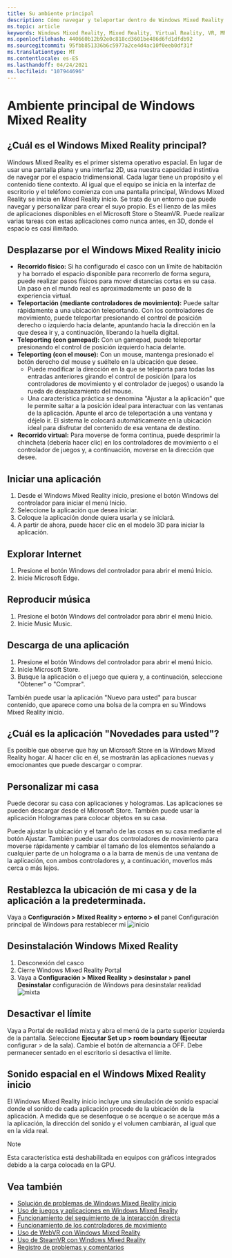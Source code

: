 ```yaml
---
title: Su ambiente principal
description: Cómo navegar y teleportar dentro de Windows Mixed Reality inicio, iniciar aplicaciones y juegos, personalizar el hogar y cambiar la configuración visual, de audio y de voz.
ms.topic: article
keywords: Windows Mixed Reality, Mixed Reality, Virtual Reality, VR, MR, Home, Navigate, Get around, apps, games
ms.openlocfilehash: 440660b12b92e0c818cd3601be486d6fd1dfdb92
ms.sourcegitcommit: 95fbb851336b6c5977a2ce4d4ac10f0eeb0df31f
ms.translationtype: MT
ms.contentlocale: es-ES
ms.lasthandoff: 04/24/2021
ms.locfileid: "107944696"
---
```

# <a name="your-windows-mixed-reality-home"></a>Ambiente principal de Windows Mixed Reality

## <a name="what-is-the-windows-mixed-reality-home"></a>¿Cuál es el Windows Mixed Reality principal?

Windows Mixed Reality es el primer sistema operativo espacial. En lugar de usar una pantalla plana y una interfaz 2D, usa nuestra capacidad instintiva de navegar por el espacio tridimensional. Cada lugar tiene un propósito y el contenido tiene contexto. Al igual que el equipo se inicia en la interfaz de escritorio y el teléfono comienza con una pantalla principal, Windows Mixed Reality se inicia en Mixed Reality inicio. Se trata de un entorno que puede navegar y personalizar para crear el suyo propio. Es el lienzo de las miles de aplicaciones disponibles en el Microsoft Store o SteamVR. Puede realizar varias tareas con estas aplicaciones como nunca antes, en 3D, donde el espacio es casi ilimitado.

## <a name="move-through-the-windows-mixed-reality-home"></a>Desplazarse por el Windows Mixed Reality inicio

* **Recorrido físico:** Si ha configurado el casco con un límite de habitación y ha borrado el espacio disponible para recorrerlo de forma segura, puede realizar pasos físicos para mover distancias cortas en su casa. Un paso en el mundo real es aproximadamente un paso de la experiencia virtual.
* **Teleportación (mediante controladores de movimiento):** Puede saltar rápidamente a una ubicación teleportando. Con los controladores de movimiento, puede teleportar presionando el control de posición derecho o izquierdo hacia delante, apuntando hacia la dirección en la que desea ir y, a continuación, liberando la huella digital.
* **Teleporting (con gamepad):** Con un gamepad, puede teleportar presionando el control de posición izquierdo hacia delante.
* **Teleporting (con el mouse):** Con un mouse, mantenga presionado el botón derecho del mouse y suéltelo en la ubicación que desee.
  * Puede modificar la dirección en la que se teleporta para todas las entradas anteriores girando el control de posición (para los controladores de movimiento y el controlador de juegos) o usando la rueda de desplazamiento del mouse.
  * Una característica práctica se denomina "Ajustar a la aplicación" que le permite saltar a la posición ideal para interactuar con las ventanas de la aplicación. Apunte el arco de teleportación a una ventana y déjelo ir. El sistema le colocará automáticamente en la ubicación ideal para disfrutar del contenido de esa ventana de destino.
* **Recorrido virtual:** Para moverse de forma continua, puede desprimir la chincheta (debería hacer clic) en los controladores de movimiento o el controlador de juegos y, a continuación, moverse en la dirección que desee.

## <a name="launch-an-app"></a>Iniciar una aplicación

1. Desde el Windows Mixed Reality inicio, presione el botón Windows del controlador para iniciar el menú Inicio.
2. Seleccione la aplicación que desea iniciar.
3. Coloque la aplicación donde quiera usarla y se iniciará.
4. A partir de ahora, puede hacer clic en el modelo 3D para iniciar la aplicación.

## <a name="browse-the-web"></a>Explorar Internet

1. Presione el botón Windows del controlador para abrir el menú Inicio.
2. Inicie Microsoft Edge.

## <a name="play-music"></a>Reproducir música

1. Presione el botón Windows del controlador para abrir el menú Inicio.
2. Inicie Music Music.

## <a name="download-an-app"></a>Descarga de una aplicación

1. Presione el botón Windows del controlador para abrir el menú Inicio.
2. Inicie Microsoft Store.
3. Busque la aplicación o el juego que quiera y, a continuación, seleccione "Obtener" o "Comprar".

También puede usar la aplicación "Nuevo para usted" para buscar contenido, que aparece como una bolsa de la compra en su Windows Mixed Reality inicio.

## <a name="what-is-the-new-for-you-app"></a>¿Cuál es la aplicación "Novedades para usted"?

Es posible que observe que hay un Microsoft Store en la Windows Mixed Reality hogar. Al hacer clic en él, se mostrarán las aplicaciones nuevas y emocionantes que puede descargar o comprar.

## <a name="personalize-my-home"></a>Personalizar mi casa

Puede decorar su casa con aplicaciones y hologramas. Las aplicaciones se pueden descargar desde el Microsoft Store. También puede usar la aplicación Hologramas para colocar objetos en su casa.

Puede ajustar la ubicación y el tamaño de las cosas en su casa mediante el botón Ajustar. También puede usar dos controladores de movimiento para moverse rápidamente y cambiar el tamaño de los elementos señalando a cualquier parte de un holograma o a la barra de menús de una ventana de la aplicación, con ambos controladores y, a continuación, moverlos más cerca o más lejos.

## <a name="reset-my-homes-furniture-and-app-placement-back-to-default"></a>Restablezca la ubicación de mi casa y de la aplicación a la predeterminada.

Vaya a **Configuración > Mixed Reality > entorno > el** panel Configuración principal de Windows para restablecer mi ![ inicio](images/1050px-environmentreset.png)

## <a name="uninstall-windows-mixed-reality"></a>Desinstalación Windows Mixed Reality

1. Desconexión del casco
2. Cierre Windows Mixed Reality Portal
3. Vaya a **Configuración > Mixed Reality > desinstalar > panel Desinstalar** configuración de Windows para desinstalar realidad ![ mixta](images/1050px-uninstall2.png)

## <a name="turn-off-the-boundary"></a>Desactivar el límite

Vaya a Portal de realidad mixta y abra el menú de la parte superior izquierda de la pantalla. Seleccione **Ejecutar Set up > room boundary (Ejecutar** configurar > de la sala). Cambie el botón de alternancia a OFF. Debe permanecer sentado en el escritorio si desactiva el límite.

## <a name="spatial-sound-in-the-windows-mixed-reality-home"></a>Sonido espacial en el Windows Mixed Reality inicio

El Windows Mixed Reality inicio incluye una simulación de sonido espacial donde el sonido de cada aplicación procede de la ubicación de la aplicación. A medida que se desenfoque o se acerque o se acerque más a la aplicación, la dirección del sonido y el volumen cambiarán, al igual que en la vida real. 

> [!NOTE]
> Esta característica está deshabilitada en equipos con gráficos integrados debido a la carga colocada en la GPU.

## <a name="see-also"></a>Vea también

* [Solución de problemas de Windows Mixed Reality inicio](wmr-setup-faq.yml#my-motion-controllers-aren-t-working)
* [Uso de juegos y aplicaciones en Windows Mixed Reality](using-games-and-apps-in-windows-mixed-reality.md)
* [Funcionamiento del seguimiento de la interacción directa](tracking-system.md)
* [Funcionamiento de los controladores de movimiento](controllers-in-wmr.md)
* [Uso de WebVR con Windows Mixed Reality](webvr.md)
* [Uso de SteamVR con Windows Mixed Reality](using-steamvr-with-windows-mixed-reality.md)
* [Registro de problemas y comentarios](filing-feedback.md)
